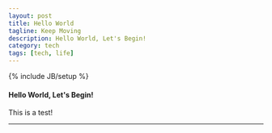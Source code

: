 ```yaml
---
layout: post
title: Hello World
tagline: Keep Moving
description: Hello World, Let's Begin!
category: tech
tags: [tech, life]
---
```

{% include JB/setup %}

#### Hello World, Let's Begin!

This is a test!

----